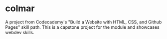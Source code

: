 # colmar
A project from Codecademy's "Build a Website with HTML, CSS, and Github Pages" skill path. This is a capstone project for the module and showcases webdev skills. 
